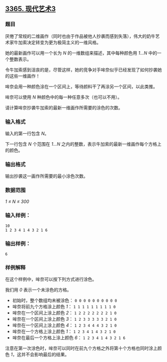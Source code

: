 ## [3365. 现代艺术3](https://www.acwing.com/problem/content/3368/)

### 题目

厌倦了常规的二维画作（同时也由于作品被他人抄袭而感到失落），伟大的奶牛艺术家牛加索决定转变为更为极简主义的一维风格。

她的最新画作可以用一个长为 *N* 的一维数组来描述，其中每种颜色用 *1…N* 中的一个整数表示。

令牛加索感到沮丧的是，尽管这样，她的竞争对手哞奈似乎已经发现了如何抄袭她的这些一维画作！

哞奈会用一种颜色涂在一个区间上，等待颜料干了再涂另一个区间，以此类推。

哞奈可以使用 *N* 种颜色中的每一种任意多次（也可以不用）。

请计算哞奈抄袭牛加索的最新一维画作所需要的涂色的次数。

### 输入格式

输入的第一行包含 *N*。

下一行包含 *N* 个范围在 *1…N* 之内的整数，表示牛加索的最新一维画作每个方格上的颜色。

### 输出格式

输出抄袭这一画作所需要的最小涂色次数。

### 数据范围

*1 ≤ N ≤ 300*

### 输入样例：

```
10
1 2 3 4 1 4 3 2 1 6
```

### 输出样例：

```
6
```

### 样例解释

在这个样例中，哞奈可以按下列方式进行涂色。

我们用 *0* 表示一个未涂色的方格。

- 初始时，整个数组均未被涂色： `0 0 0 0 0 0 0 0 0 0`
- 哞奈将前九个方格涂上颜色 *1*： `1 1 1 1 1 1 1 1 1 0`
- 哞奈在一个区间上涂上颜色 *2*： `1 2 2 2 2 2 2 2 1 0`
- 哞奈在一个区间上涂上颜色 *3*： `1 2 3 3 3 3 3 2 1 0`
- 哞奈在一个区间上涂上颜色 *4*： `1 2 3 4 4 4 3 2 1 0`
- 哞奈在一个方格上涂上颜色 *1*： `1 2 3 4 1 4 3 2 1 0`
- 哞奈在最后一个方格上涂上颜色 *6*： `1 2 3 4 1 4 3 2 1 6`

注意在第一次涂色时，哞奈可以同时在前九个方格之外将第十个方格也同时涂上颜色 *1*，这并不会影响最后的结果。
